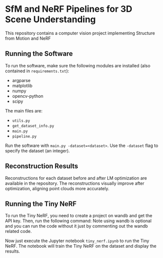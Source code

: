 # SfM and NeRF Pipelines for 3D Scene Understanding

This repository contains a computer vision project implementing Structure from Motion and NeRF

## Running the Software

To run the software, make sure the following modules are installed (also contained in `requirements.txt`):
- argparse
- matplotlib
- numpy
- opencv-python
- scipy

The main files are:
- `utils.py`
- `get_dataset_info.py`
- `main.py`
- `pipeline.py`

Run the software with `main.py -dataset=<dataset>`. Use the `-dataset` flag to specify the dataset (an integer).

## Reconstruction Results

Reconstructions for each dataset before and after LM optimization are available in the repository. The reconstructions visually improve after optimization, aligning point clouds more accurately.

## Running the Tiny NeRF

To run the Tiny NeRF, you need to create a project on wandb and get the API key. Then, run the following command:
Note using wandb is optional and you can run the code without it just by commenting out the wandb related code.

Now just execute the Jupyter notebook `tiny_nerf.ipynb` to run the Tiny NeRF. The notebook will train the Tiny NeRF on the dataset and display the results.
